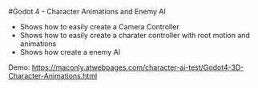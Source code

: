 #Godot 4 - Character Animations and Enemy AI 

- Shows how to easily create a Camera Controller
- Shows how to easily create a charater controller with root motion and animations
- Shows how create a enemy AI

Demo: https://maconly.atwebpages.com/character-ai-test/Godot4-3D-Character-Animations.html
